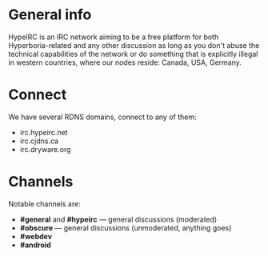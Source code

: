 General info
============

HypeIRC is an IRC network aiming to be a free platform for both
Hyperboria-related and any other discussion as long as you don't
abuse the technical capabilities of the network or do something
that is explicitly illegal in western countries, where our nodes
reside: Canada, USA, Germany.

Connect
=======

We have several RDNS domains, connect to any of them:

* irc.hypeirc.net
* irc.cjdns.ca
* irc.dryware.org

Channels
========

Notable channels are:

* **#general** and **#hypeirc** — general discussions (moderated)
* **#obscure** — general discussions (unmoderated, anything goes)
* **#webdev**
* **#android**
